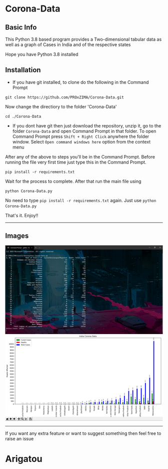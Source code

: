 # Corona-Data
## Basic Info
This Python 3.8 based program provides a Two-dimensional tabular data as well as a graph of Cases in India and of the respective states

Hope you have Python 3.8 installed
## Installation
* If you have git installed, to clone do the following in the Command Prompt
```
git clone https://github.com/PROxZIMA/Corona-Data.git
```
Now change the directiory to the folder 'Corona-Data'
```
cd ./Corona-Data
```
* If you dont have git then just download the repository, unzip it, go to the folder `Corona-Data` and open Command Prompt in that folder. To open Command Prompt press `Shift + Right Click` anywhere the folder window. Select `Open command windows here` option from the context menu

After any of the above to steps you'll be in the Command Prompt. Before running the file very first time just type this in the Command Prompt.
```
pip install -r requirements.txt
```
Wait for the process to complete. After that run the main file using
```
python Corona-Data.py
```
No need to type `pip install -r requirements.txt` again. Just use `python Corona-Data.py`

That's it. Enjoy!!
___
## Images
<img src="images/terminal.png" width="750">
<img src="images/graph.png" width="750">

___
If you want any extra feature or want to suggest something then feel free to raise an issue 
# Arigatou
